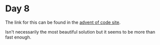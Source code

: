 # Day 8

The link for this can be found in the [advent of code site](https://adventofcode.com/2021/day/8).

Isn't necessarily the most beautiful solution but it seems to be more than fast enough.